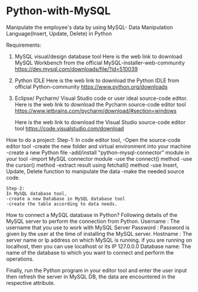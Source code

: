 # Python-with-MySQL
Manipulate the employee's data by using  MySQL- Data Manipulation Language(Insert, Update, Delete) in Python

Requirements:
1. MySQL visual/design database tool
	Here is the web link to download MySQL Workbench from the official MySQL-installer-web-community
	https://dev.mysql.com/downloads/file/?id=510039

2. Python IDLE
	Here is the web link to download the Python IDLE from official Python-community
	https://www.python.org/downloads

3. Eclipse/ Pycharm/ Visual Studio code or user ideal source-code editor.
	Here is the web link to download the Pycharm source-code editor tool
	https://www.jetbrains.com/pycharm/download/#section=windows

	Here is the web link to download the Visual Studio source-code editor tool
	https://code.visualstudio.com/download


How to do a project:
	Step-1:
	In code editor tool,
	-Open the source-code editor tool 
	-create the new folder and virtual environment into your machine
	-create a new Python file
	-add/install "python-mysql-connector" module in your tool
	-import MySQL connector module
	-use the connect() method
	-use the cursor() method
	-extract result using fetchall() method
	-use Insert, Update, Delete function to manipulate the data
	-make the needed source code.

	
	Step-2:
	In MySQL database tool,
	-create a new Database in MySQL database tool
	-create the table according to data needs.

How to connect a MySQL database in Python?
	Following details of the MySQL server to perform the connection from Python.
		Username     : The username that you use to work with MySQL Server
		Password     : Password is given by the user at the time of installing the MySQL server.
		Hostname     : The server name or Ip address on which MySQL is running. if you are running on localhost, 
			       then you can use localhost or its IP 127.0.0.0
		Database name: The name of the database to which you want to connect and perform the operations.	


Finally, run the Python program in your editor tool and enter the user input then 
refresh the server in MySQL DB, the data are encountered in the respective attribute.
 

